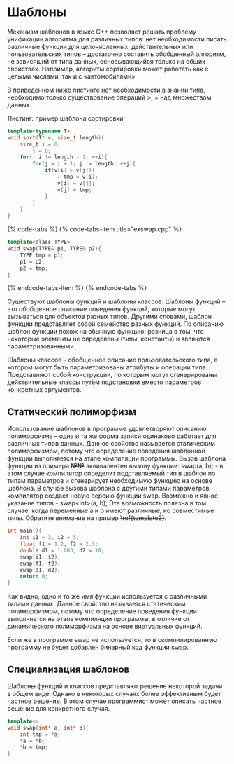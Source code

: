 # Шаблоны

Механизм шаблонов в языке С++ позволяет решать проблему унификации алгоритма для различных типов: нет необходимости писать различные функции для целочисленных, действительных или пользовательских типов – достаточно составить обобщенный алгоритм, не зависящий от типа данных, основывающийся только на общих свойствах. Например, алгоритм сортировки может работать как с целыми числами, так и с «автомобилями».

В приведенном ниже листинге нет необходимости в знании типа, необходимо только существование операций &gt;, = над множеством данных.

Листинг: пример шаблона сортировки

```cpp
template<typename T>
void sort(T* v, size_t length){
	size_t i = 0,
		j = 0;
	for(; i != length - 1; ++i){
		for(j = i + 1; j != length; ++j){
			if(v[i] > v[j]){
				T tmp = v[i];
				v[i] = v[j];
				v[j] = tmp;
			}
		}
	}
}
```

{% code-tabs %}
{% code-tabs-item title="exswap.cpp" %}
```cpp
template<class TYPE>
void swap(TYPE& p1, TYPE& p2){
    TYPE tmp = p1;
    p1 = p2;
    p2 = tmp;
}
```
{% endcode-tabs-item %}
{% endcode-tabs %}

Существуют шаблоны функций и шаблоны классов. Шаблоны функций – это обобщенное описание поведения функций, которые могут вызываться для объектов разных типов. Другими словами, шаблон функции представляет собой семейство разных функций. По описанию шаблон функции похож на обычную функцию; разница в том, что некоторые элементы не определены \(типы, константы\) и являются параметризованными. 

Шаблоны классов – обобщенное описание пользовательского типа, в котором могут быть параметризованы атрибуты и операции типа. Представляют собой конструкции, по которым могут сгенерированы действительные классы путём подстановки вместо параметров конкретных аргументов.

## Статический полиморфизм

Использование шаблонов в программе удовлетворяют описанию полиморфизма – одна и та же форма записи одинаково работает для различных типов данных. Данное свойство называется статическим полиморфизмом, потому что определение поведения шаблонной функции выполняется на этапе компиляции программы. Вызов шаблона функции из примера ~~№№~~ эквивалентен вызову функции: swap\(a, b\); - в этом случае компилятор определит подставляемый тип в шаблон по типам параметров и сгенерирует необходимую функцию на основе шаблона. В случае вызова шаблона с другими типами параметров, компилятор создаст новую версию функции swap. Возможно и явное указание типов - swap&lt;int&gt;\(a, b\); Эта возможность полезна в том случае, когда переменные a и b имеют различные, но совместимые типы. Обратите внимание на пример ~~\ref{template2}~~.

```cpp
int main(){
    int i1 = 3, i2 = 5;
    float f1 = 1.2, f2 = 2.3;
    double d1 = 1.003, d2 = 10;
    swap(i1, i2);
    swap(f1, f2);
    swap(d1, d2);
    return 0;
}
```



Как видно, одно и то же имя функции используется с различными типами данных. Данное свойство называется статическим полиморфизмом, потому что определение поведения функции выполняется на этапе компиляции программы, в отличие от динамического полиморфизма на основе виртуальных функций.

Если же в программе swap не используется, то в скомпилированную программу не будет добавлен бинарный код функции swap.

## Специализация шаблонов

Шаблоны функций и классов представляют решение некоторой задачи в общем виде. Однако в некоторых случаях более эффективным будет частное решение. В этом случае программист может описать частное решение для конкретного случая.

```cpp
template<>
void swap(int* a, int* b){
	int tmp = *a;
 	*a = *b;
	*b = tmp;
}
```



